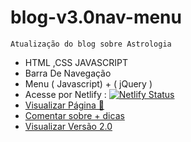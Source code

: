 # blog-v3.0nav-menu
`Atualização do blog sobre Astrologia` 
-  HTML ,CSS JAVASCRIPT
-  Barra De Navegação
-  Menu ( Javascript) + ( jQuery )
-  Acesse por Netlify : [![Netlify Status](https://api.netlify.com/api/v1/badges/046db4a1-65ef-426e-b8b0-9b09c217548c/deploy-status)](https://blogoficialvr.netlify.app)
-  [Visualizar Página 📃](https://blogoficialvr.netlify.app)
-  [Comentar sobre + dicas](mailto:victorskw89@gmail.com)
-  [ Visualizar Versão 2.0](https://vitordev01.github.io/pagina-raiz-blog/)
